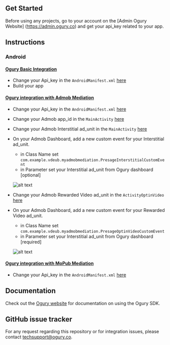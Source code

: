 ## Get Started

Before using any projects, go to your account on the [Admin Ogury Website] (https://admin.ogury.co) and get your api_key related to your app.

## Instructions

### Android

#### [Ogury Basic Integration](https://github.com/Ogury/Sample-Projects/tree/master/Android/MyApplication)
* Change your Api_key in the `AndroidManifest.xml` [here](https://github.com/Ogury/Sample-Projects/tree/master/Android/MyApplication/app/src/main/AndroidManifest.xml#L25)
* Build your app

#### [Ogury integration with Admob Mediation](https://github.com/Ogury/Sample-Projects/tree/master/Android/Admob_mediation)
* Change your Api_key in the `AndroidManifest.xml` [here](https://github.com/Ogury/Sample-Projects/tree/master/Android/Admob_mediation/app/src/main/AndroidManifest.xml#L26)
* Change your Admob app_id in the `MainActivity` [here](https://github.com/Ogury/Sample-Projects/blob/master/Android/Admob_mediation/app/src/main/java/com/example/vdeub/myadmobmediation/MainActivity.java#L35)
* Change your Admob Interstitial ad_unit in the `MainActivity` [here](https://github.com/Ogury/Sample-Projects/blob/master/Android/Admob_mediation/app/src/main/java/com/example/vdeub/myadmobmediation/MainActivity.java#L38)
* On your Admob Dashboard, add a new custom event for your Interstitial ad_unit.
	* in Class Name set `com.example.vdeub.myadmobmediation.PresageInterstitialCustomEvent`
	* in Parameter set your Interstitial ad_unit from Ogury dashboard [optional]

	![alt text](https://s3-eu-west-1.amazonaws.com/ogury-cdn/Github-Loic/admob_interstitial.png)
	
* Change your Admob Rewarded Video ad_unit in the `ActivityOptinVideo` [here](https://github.com/Ogury/Sample-Projects/blob/master/Android/Admob_mediation/app/src/main/java/com/example/vdeub/myadmobmediation/ActivityOptinVideo.java#L75)
* On your Admob Dashboard, add a new custom event for your Rewarded Video ad_unit.
	* in Class Name set `com.example.vdeub.myadmobmediation.PresageOptinVideoCustomEvent`
	* in Parameter set your Interstitial ad_unit from Ogury dashboard [required]

	![alt text](https://s3-eu-west-1.amazonaws.com/ogury-cdn/Github-Loic/admob_rewarded_video.png)

#### [Ogury integration with MoPub Mediation](https://github.com/Ogury/Sample-Projects/tree/master/Android/MoPub_mediation)
* Change your Api_key in the `AndroidManifest.xml` [here](https://github.com/Ogury/Sample-Projects/tree/master/Android/MoPub_mediation/app/src/main/AndroidManifest.xml#L29)

## Documentation

Check out the [Ogury website](https://admin.ogury.co) for documentation on using the Ogury SDK.

## GitHub issue tracker

For any request regarding this repository or for integration issues, please contact techsupport@ogury.co.

